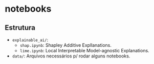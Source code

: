 # notebooks

## Estrutura
* `explainable_ai/`:
    * `shap.ipynb`: Shapley Additive Expllanations.
    * `lime.ipynb`: Local Interpretable Model-agnostic Explanations.
* `data/`: Arquivos necessários p/ rodar alguns notebooks.